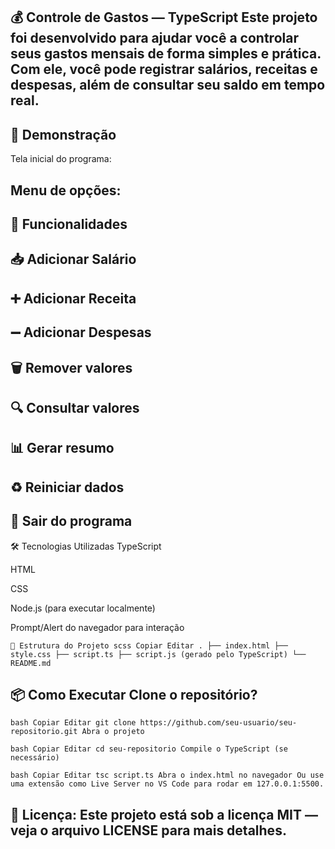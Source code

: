 ## 💰 Controle de Gastos — TypeScript Este projeto foi desenvolvido para ajudar você a controlar seus gastos mensais de forma simples e prática. Com ele, você pode registrar salários, receitas e despesas, além de consultar seu saldo em tempo real.

## 📸 Demonstração
Tela inicial do programa:

## Menu de opções:

## 🚀 Funcionalidades

## 📥 Adicionar Salário

## ➕ Adicionar Receita

## ➖ Adicionar Despesas

 ## 🗑 Remover valores

## 🔍 Consultar valores

## 📊 Gerar resumo

## ♻ Reiniciar dados

## 🚪 Sair do programa

🛠 Tecnologias Utilizadas
TypeScript

HTML

CSS

Node.js (para executar localmente)

Prompt/Alert do navegador para interação

``📂 Estrutura do Projeto
scss
Copiar
Editar
.
├── index.html
├── style.css
├── script.ts
├── script.js (gerado pelo TypeScript)
└── README.md``
## 📦 Como Executar Clone o repositório?

``bash
Copiar
Editar
git clone https://github.com/seu-usuario/seu-repositorio.git
Abra o projeto ``

``bash
Copiar
Editar
cd seu-repositorio
Compile o TypeScript (se necessário)``

``bash
Copiar
Editar
tsc script.ts
Abra o index.html no navegador
Ou use uma extensão como Live Server no VS Code para rodar em 127.0.0.1:5500. ``

## 📜 Licença: Este projeto está sob a licença MIT — veja o arquivo LICENSE para mais detalhes.
